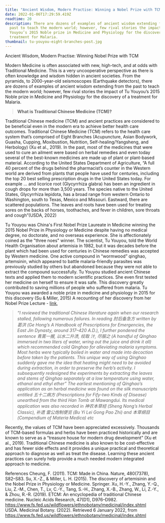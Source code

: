 ```yaml
---
title: "Ancient Wisdom, Modern Practise: Winning a Nobel Prize with TCM"
date: 2022-01-06T17:29:59.419Z
readtime: 20
description: There are dozens of examples of ancient wisdom extending from the
  past to teach the modern world; however, few rival stories the impact of Tu
  Youyou’s 2015 Noble prize in Medicine and Physiology for the discovery of a
  treatment for Malaria.
thumbnail: tu-youyou-eight-branches-post.jpg
---
```

Ancient Wisdom, Modern Practise: Winning Nobel Prize with TCM

Modern Medicine is often associated with new, high-tech, and at odds with Traditional Medicine. This is a very uncooperative perspective as there is often knowledge and wisdom hidden in ancient societies. From the pyramids, to 2000-year-old seismoscopes (Earthquake detectors), there are dozens of examples of ancient wisdom extending from the past to teach the modern world; however, few rival stories the impact of Tu Youyou’s 2015 Noble prize in Medicine and Physiology for the discovery of a treatment for Malaria.



> **What is Traditional Chinese Medicine (TCM)?**

Traditional Chinese medicine (TCM) and ancient practices are considered to be beneficial even in the modern era to achieve better health care outcomes. Traditional Chinese Medicine (TCM) refers to the health care system that’s comprised of Eight Branches (Acupuncture, Asian Bodywork, Guasha, Cupping, Moxibustion, Nutrition, Self-healing/Yangsheng, and Herbology) (Xu et al., 2019). In the past, most of the medicines that were used to cure an ailment were based on herbal remedies and even today several of the best-known medicines are made up of plant or plant-based material. According to the United States Department of Agriculture, “A full 40 percent of the drugs behind the pharmacist’s counter in the Western world are derived from plants that people have used for centuries, including the top 20 best selling prescription drugs in the United States today. For example ... and licorice root (Glycyrrhiza glabra) has been an ingredient in cough drops for more than 3,500 years. The species native to the United States, Glycyrrhiza lepidota, has a broad range from western Ontario to Washington, south to Texas, Mexico and Missouri. Eastward, there are scattered populations. The leaves and roots have been used for treating sores on the backs of horses, toothaches, and fever in children, sore throats and cough”(USDA, 2022)

Tu Youyou was China's First Nobel Prize Laureate in Medicine winning the 2015 Nobel Prize in Physiology or Medicine despite having no medical degree, no doctorate, and no overseas experience. She is affectionately coined as the "three noes" winner. The scientist, Tu Youyou, told the World Health Organisation about artemisia in 1982, but it was decades before the plant which had been used for centuries in Chinese remedies was accepted by Western medicine. 
One active compound in “wormwood” qinghao, artemsinin, which appeared to battle malaria-friendly parasites was previously studied by others but abandoned because they were not able to extract the compound successfully. Tu Youyou studied ancient Chinese texts and applied them to modern scientific practices. She even first tested her medicine on herself to ensure it was safe. This discovery greatly contributed to saving millions of people who suffered from malaria. Tu Youyou was awarded a noble prize in medicine and physiology in 2015 for this discovery (Su & Miller, 2015)
A recounting of her discovery from her Nobel Prize Lecture - [link](https://www.nobelprize.org/uploads/2018/06/tu-lecture.pdf),

> *“I reviewed the traditional Chinese literature again when our research stalled, following numerous failures. In reading 肘后备急方 written by 葛洪 (Ge Hong’s A Handbook of Prescriptions for Emergencies, the East Jin Dynasty, around 317–420 A.D.), 
> I further pondered the sentence 青蒿一握, 以水二升渍, 绞取 汁, 尽服之 (A handful of Qinghao immersed in two liters of water, wring out the juice and drink it all) which recommended cold Qinghao for alleviating malaria symptoms. 
> Most herbs were typically boiled in water and made into decoction before taken by the patients. 
> This unique way of using Qinghao suddenly gave me the idea that heating might need to be avoided during extraction, in order to preserve the herb’s activity. I subsequently redesigned the experiments by extracting the leaves and stems of Qinghao separately at a low temperature using water, ethanol and ethyl ether”
> The earliest mentioning of Qinghao’s application as an herbal medicine was found on the silk manuscripts entitled 五十二病方 (Prescriptions for Fify-two Kinds of Disease) unearthed from the third Han Tomb at Mawangdui. Its medical application was also recorded in 神农本草经 (Sheng Nong’s Herbal Classic), 补遗 雷公炮制便览 (Bu Yi Lei Gong Pao Zhi) and 本草纲目 (Compendium of Materia Medica) etc*

Recently, the values of TCM have been appreciated excessively. Thousands of TCM-based formulas and herbs have been practiced historically and are known to serve as a “treasure house for modern drug development” (Xu et al., 2019). Traditional Chinese medicine is also known to be cost-effective and has fewer side effects and it provides a unique practical and theoretical approach to diagnose as well as treat the disease. Learning these ancient practices can surely help provide a much needed modern integrated approach to medicine.

References
Cheung, F. (2011). TCM: Made in China. Nature, 480(7378), S82–S83.
Su, X.-Z., & Miller, L. H. (2015). The discovery of artemisinin and the Nobel Prize in Physiology or Medicine. Springer.
Xu, H.-Y., Zhang, Y.-Q., Liu, Z.-M., Chen, T., Lv, C.-Y., Tang, S.-H., Zhang, X.-B., Zhang, W., Li, Z.-Y., & Zhou, R.-R. (2019). ETCM: An encyclopedia of traditional Chinese medicine. Nucleic Acids Research, 47(D1), D976–D982.
 https://www.fs.fed.us/wildflowers/ethnobotany/medicinal/index.shtml
USDA. Medicinal Botany. (2022). Retrieved 6 January 2022, from 
https://www.fs.fed.us/wildflowers/ethnobotany/medicinal/index.shtml